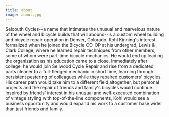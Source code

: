 ```yaml
---
title: about
image: about.jpg
---
```

Selcouth Cycles--a name that intimates the unusual and marvelous nature of the wheel and bicycle builds that will abound--is a custom wheel building and bicycle repair operation in Denver, Colorado. Kohl Kinning's interest formalized when he joined the Bicycle CO-OP at his undergrad, Lewis & Clark College, where he learned repair techniques from other members, some of whom were part-time bicycle mechanics. He would end up leading the organization as his education came to a close. Immediately after college, he would join Sellwood Cycle Repair and rise from a dedicated parts cleaner to a full-fledged mechanic in short time, learning through persistent pestering of colleagues while they repaired customers' bicycles. His career path would take him to a different field altogether, but personal projects and the repair of friends and family's bicycles would continue. Inspired by friends' interest in his unusual and well-executed combination of vintage styling with top-of-the-line components, Kohl would see a business opportunity and would expand his work to a customer base wider than just friends and family.

